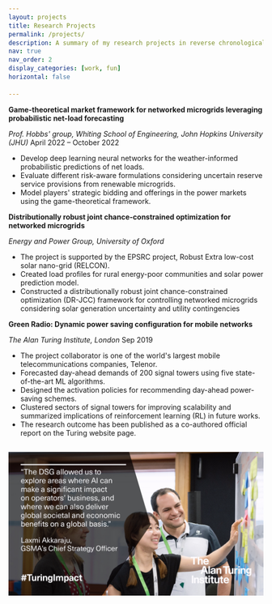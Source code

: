 ```yaml
---
layout: projects
title: Research Projects
permalink: /projects/
description: A summary of my research projects in reverse chronological order.
nav: true
nav_order: 2
display_categories: [work, fun]
horizontal: false

---
```


**Game-theoretical market framework for networked microgrids leveraging probabilistic net-load forecasting**

*Prof. Hobbs' group, Whiting School of Engineering, John Hopkins University (JHU)*		April 2022 – October 2022

- Develop deep learning neural networks for the weather-informed probabilistic predictions of net loads.
- Evaluate different risk-aware formulations considering uncertain reserve service provisions from renewable microgrids. 
- Model players' strategic bidding and offerings in the power markets using the game-theoretical framework.


**Distributionally robust joint chance-constrained optimization for networked microgrids**

*Energy and Power Group, University of Oxford* 

- The project is supported by the EPSRC project, Robust Extra low-cost solar nano-grid (RELCON).
- Created load profiles for rural energy-poor communities and solar power prediction model.
- Constructed a distributionally robust joint chance-constrained optimization (DR-JCC) framework for controlling networked microgrids considering solar generation uncertainty and utility contingencies

**Green Radio: Dynamic power saving configuration for mobile networks**

*The Alan Turing Institute, London*             							    Sep 2019

- The project collaborator is one of the world's largest mobile telecommunications companies, Telenor. 
- Forecasted day-ahead demands of 200 signal towers using five state-of-the-art ML algorithms.  
- Designed the activation policies for recommending day-ahead power-saving schemes.
- Clustered sectors of signal towers for improving scalability and summarized implications of reinforcement learning (RL) in future works. 
- The research outcome has been published as a co-authored official report on the Turing website page. 

<h2> </h2>
<img src="/img/turing.JPG" alt="Turing_photos">


